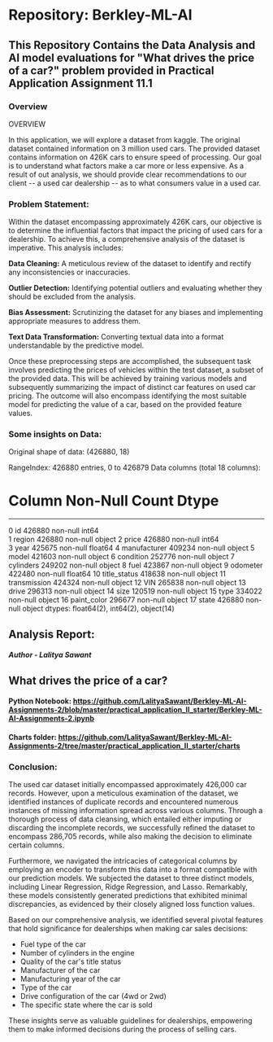 # Repository: Berkley-ML-AI

## This Repository Contains the Data Analysis and AI model evaluations for "What drives the price of a car?" problem provided in Practical Application Assignment 11.1

### **Overview**
OVERVIEW

In this application, we will explore a dataset from kaggle. The original dataset contained information on 3 million used cars. The provided dataset contains information on 426K cars to ensure speed of processing. Our goal is to understand what factors make a car more or less expensive. As a result of out analysis, we should provide clear recommendations to our client -- a used car dealership -- as to what consumers value in a used car.

### **Problem Statement:**
Within the dataset encompassing approximately 426K cars, our objective is to determine the influential factors that impact the pricing of used cars for a dealership. To achieve this, a comprehensive analysis of the dataset is imperative. This analysis includes:

**Data Cleaning:** A meticulous review of the dataset to identify and rectify any inconsistencies or inaccuracies.

**Outlier Detection:** Identifying potential outliers and evaluating whether they should be excluded from the analysis.

**Bias Assessment:** Scrutinizing the dataset for any biases and implementing appropriate measures to address them.

**Text Data Transformation:** Converting textual data into a format understandable by the predictive model.

Once these preprocessing steps are accomplished, the subsequent task involves predicting the prices of vehicles within the test dataset, a subset of the provided data. This will be achieved by training various models and subsequently summarizing the impact of distinct car features on used car pricing. The outcome will also encompass identifying the most suitable model for predicting the value of a car, based on the provided feature values.

### **Some insights on Data:**
Original shape of data: (426880, 18)

RangeIndex: 426880 entries, 0 to 426879
Data columns (total 18 columns):
 #   Column        Non-Null Count   Dtype  
---  ------        --------------   -----  
 0   id            426880 non-null  int64  
 1   region        426880 non-null  object 
 2   price         426880 non-null  int64  
 3   year          425675 non-null  float64
 4   manufacturer  409234 non-null  object 
 5   model         421603 non-null  object 
 6   condition     252776 non-null  object 
 7   cylinders     249202 non-null  object 
 8   fuel          423867 non-null  object 
 9   odometer      422480 non-null  float64
 10  title_status  418638 non-null  object 
 11  transmission  424324 non-null  object 
 12  VIN           265838 non-null  object 
 13  drive         296313 non-null  object 
 14  size          120519 non-null  object 
 15  type          334022 non-null  object 
 16  paint_color   296677 non-null  object 
 17  state         426880 non-null  object 
dtypes: float64(2), int64(2), object(14)



## **Analysis Report:**                         
#####                                                  Author - Lalitya Sawant
## What drives the price of a car?
#### Python Notebook: https://github.com/LalityaSawant/Berkley-ML-AI-Assignments-2/blob/master/practical_application_II_starter/Berkley-ML-AI-Assignments-2.ipynb
#### Charts folder: https://github.com/LalityaSawant/Berkley-ML-AI-Assignments-2/tree/master/practical_application_II_starter/charts

### **Conclusion:**
  The used car dataset initially encompassed approximately 426,000 car records. However, upon a meticulous examination of the dataset, we identified instances of duplicate records and encountered numerous instances of missing information spread across various columns. Through a thorough process of data cleansing, which entailed either imputing or discarding the incomplete records, we successfully refined the dataset to encompass 286,705 records, while also making the decision to eliminate certain columns.

  Furthermore, we navigated the intricacies of categorical columns by employing an encoder to transform this data into a format compatible with our prediction models. We subjected the dataset to three distinct models, including Linear Regression, Ridge Regression, and Lasso. Remarkably, these models consistently generated predictions that exhibited minimal discrepancies, as evidenced by their closely aligned loss function values.

  Based on our comprehensive analysis, we identified several pivotal features that hold significance for dealerships when making car sales decisions:

  * Fuel type of the car
  * Number of cylinders in the engine
  * Quality of the car's title status
  * Manufacturer of the car
  * Manufacturing year of the car
  * Type of the car
  * Drive configuration of the car (4wd or 2wd)
  * The specific state where the car is sold

  These insights serve as valuable guidelines for dealerships, empowering them to make informed decisions during the process of selling cars.
